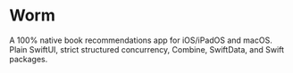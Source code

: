 # Worm

A 100% native book recommendations app for iOS/iPadOS and macOS. Plain SwiftUI, strict structured concurrency, Combine, SwiftData, 
and Swift packages.
